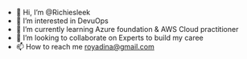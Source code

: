 - 👋 Hi, I’m @Richiesleek
- 👀 I’m interested in DevuOps
- 🌱 I’m currently learning Azure foundation & AWS Cloud practitioner
- 💞️ I’m looking to collaborate on Experts to build my caree
- 📫 How to reach me royadina@gmail.com

<!---
Richiesleek/Richiesleek is a ✨ special ✨ repository because its `README.md` (this file) appears on your GitHub profile.
You can click the Preview link to take a look at your changes.
--->
